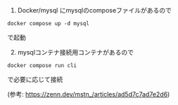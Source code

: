 1. Docker/mysql にmysqlのcomposeファイルがあるので
```
docker compose up -d mysql
```
で起動

2. mysqlコンテナ接続用コンテナがあるので
```
docker compose run cli
```
で必要に応じて接続

(参考: https://zenn.dev/mstn_/articles/ad5d7c7ad7e2d6)
